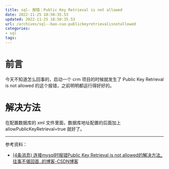 ```yaml
---
title: sql- 报错：Public Key Retrieval is not allowed
date: 2022-11-25 18:50:35.53
updated: 2022-11-25 18:50:35.53
url: /archives/sql--bao-cuo-publickeyretrievalisnotallowed
categories: 
- sql
tags: 
---
```


# 前言

今天不知道怎么回事的，启动一个 crm 项目的时候就发生了 Public Key Retrieval is not allowed 的这个报错，之前明明都运行得好好的。

# 解决方法

在配置数据库的 xml 文件里面，数据库地址配置的后面加上 allowPublicKeyRetrieval=true 就好了。

---

参考资料：

- [(4条消息) 连接mysql时报错Public Key Retrieval is not allowed的解决方法_往事不堪回首..的博客-CSDN博客](https://blog.csdn.net/qq3892997/article/details/122570788)